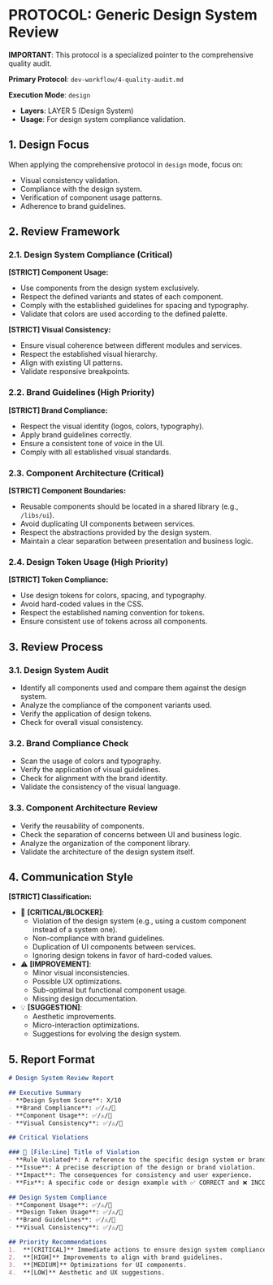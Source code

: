 # PROTOCOL: Generic Design System Review

**IMPORTANT**: This protocol is a specialized pointer to the comprehensive quality audit.

**Primary Protocol**: `dev-workflow/4-quality-audit.md`

**Execution Mode**: `design`
- **Layers**: LAYER 5 (Design System)
- **Usage**: For design system compliance validation.

## 1. Design Focus

When applying the comprehensive protocol in `design` mode, focus on:
-   Visual consistency validation.
-   Compliance with the design system.
-   Verification of component usage patterns.
-   Adherence to brand guidelines.

## 2. Review Framework

### 2.1. Design System Compliance (Critical)
**[STRICT] Component Usage:**
-   Use components from the design system exclusively.
-   Respect the defined variants and states of each component.
-   Comply with the established guidelines for spacing and typography.
-   Validate that colors are used according to the defined palette.

**[STRICT] Visual Consistency:**
-   Ensure visual coherence between different modules and services.
-   Respect the established visual hierarchy.
-   Align with existing UI patterns.
-   Validate responsive breakpoints.

### 2.2. Brand Guidelines (High Priority)
**[STRICT] Brand Compliance:**
-   Respect the visual identity (logos, colors, typography).
-   Apply brand guidelines correctly.
-   Ensure a consistent tone of voice in the UI.
-   Comply with all established visual standards.

### 2.3. Component Architecture (Critical)
**[STRICT] Component Boundaries:**
-   Reusable components should be located in a shared library (e.g., `/libs/ui`).
-   Avoid duplicating UI components between services.
-   Respect the abstractions provided by the design system.
-   Maintain a clear separation between presentation and business logic.

### 2.4. Design Token Usage (High Priority)
**[STRICT] Token Compliance:**
-   Use design tokens for colors, spacing, and typography.
-   Avoid hard-coded values in the CSS.
-   Respect the established naming convention for tokens.
-   Ensure consistent use of tokens across all components.

## 3. Review Process

### 3.1. Design System Audit
-   Identify all components used and compare them against the design system.
-   Analyze the compliance of the component variants used.
-   Verify the application of design tokens.
-   Check for overall visual consistency.

### 3.2. Brand Compliance Check
-   Scan the usage of colors and typography.
-   Verify the application of visual guidelines.
-   Check for alignment with the brand identity.
-   Validate the consistency of the visual language.

### 3.3. Component Architecture Review
-   Verify the reusability of components.
-   Check the separation of concerns between UI and business logic.
-   Analyze the organization of the component library.
-   Validate the architecture of the design system itself.

## 4. Communication Style

**[STRICT] Classification:**
-   🚨 **[CRITICAL/BLOCKER]**:
    -   Violation of the design system (e.g., using a custom component instead of a system one).
    -   Non-compliance with brand guidelines.
    -   Duplication of UI components between services.
    -   Ignoring design tokens in favor of hard-coded values.
-   ⚠️ **[IMPROVEMENT]**:
    -   Minor visual inconsistencies.
    -   Possible UX optimizations.
    -   Sub-optimal but functional component usage.
    -   Missing design documentation.
-   💡 **[SUGGESTION]**:
    -   Aesthetic improvements.
    -   Micro-interaction optimizations.
    -   Suggestions for evolving the design system.

## 5. Report Format

```markdown
# Design System Review Report

## Executive Summary
- **Design System Score**: X/10
- **Brand Compliance**: ✅/⚠️/🚨
- **Component Usage**: ✅/⚠️/🚨
- **Visual Consistency**: ✅/⚠️/🚨

## Critical Violations

### 🚨 [File:Line] Title of Violation
- **Rule Violated**: A reference to the specific design system or brand guideline.
- **Issue**: A precise description of the design or brand violation.
- **Impact**: The consequences for consistency and user experience.
- **Fix**: A specific code or design example with ✅ CORRECT and ❌ INCORRECT states.

## Design System Compliance
- **Component Usage**: ✅/⚠️/🚨
- **Design Token Usage**: ✅/⚠️/🚨
- **Brand Guidelines**: ✅/⚠️/🚨
- **Visual Consistency**: ✅/⚠️/🚨

## Priority Recommendations
1.  **[CRITICAL]** Immediate actions to ensure design system compliance.
2.  **[HIGH]** Improvements to align with brand guidelines.
3.  **[MEDIUM]** Optimizations for UI components.
4.  **[LOW]** Aesthetic and UX suggestions.
```